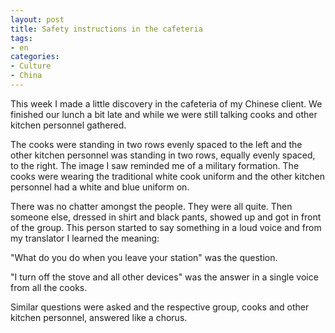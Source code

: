 ```yaml
---
layout: post
title: Safety instructions in the cafeteria
tags:
- en
categories:
- Culture
- China
---
```

This week I made a little discovery in the cafeteria of my Chinese client. We finished our lunch a bit late and while we were still talking cooks and other kitchen personnel gathered.

The cooks were standing in two rows evenly spaced to the left and the other kitchen personnel was standing in two rows, equally evenly spaced, to the right. The image I saw reminded me of a military formation. The cooks were wearing the traditional white cook uniform and the other kitchen personnel had a white and blue uniform on.

There was no chatter amongst the people. They were all quite. Then someone else, dressed in shirt and black pants, showed up and got in front of the group. This person started to say something in a loud voice and from my translator I learned the meaning:

"What do you do when you leave your station" was the question.

"I turn off the stove and all other devices" was the answer in a single voice from all the cooks.

Similar questions were asked and the respective group, cooks and other kitchen personnel, answered like a chorus.


